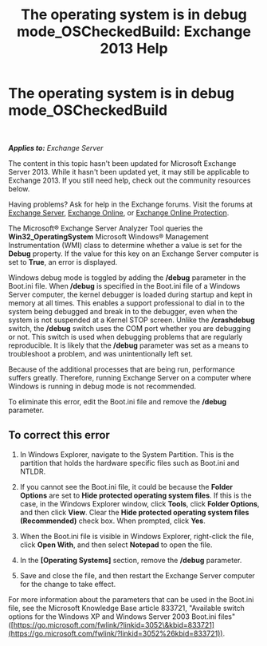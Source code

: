 ﻿---
title: 'The operating system is in debug mode_OSCheckedBuild: Exchange 2013 Help'
TOCTitle: The operating system is in debug mode_OSCheckedBuild
ms:assetid: 93a1380f-1388-494d-8f78-92dfefd069bd
ms:mtpsurl: https://technet.microsoft.com/en-us/library/ms.exch.setupreadiness.oscheckedbuild(v=EXCHG.150)
ms:contentKeyID: 46629035
ms.date: 12/15/2016
mtps_version: v=EXCHG.150
---

# The operating system is in debug mode\_OSCheckedBuild

 

_**Applies to:** Exchange Server_


The content in this topic hasn't been updated for Microsoft Exchange Server 2013. While it hasn't been updated yet, it may still be applicable to Exchange 2013. If you still need help, check out the community resources below.

Having problems? Ask for help in the Exchange forums. Visit the forums at [Exchange Server](https://go.microsoft.com/fwlink/p/?linkid=60612), [Exchange Online](https://go.microsoft.com/fwlink/p/?linkid=267542), or [Exchange Online Protection](https://go.microsoft.com/fwlink/p/?linkid=285351).

The Microsoft® Exchange Server Analyzer Tool queries the **Win32\_OperatingSystem** Microsoft Windows® Management Instrumentation (WMI) class to determine whether a value is set for the **Debug** property. If the value for this key on an Exchange Server computer is set to **True**, an error is displayed.

Windows debug mode is toggled by adding the **/debug** parameter in the Boot.ini file. When **/debug** is specified in the Boot.ini file of a Windows Server computer, the kernel debugger is loaded during startup and kept in memory at all times. This enables a support professional to dial in to the system being debugged and break in to the debugger, even when the system is not suspended at a Kernel STOP screen. Unlike the **/crashdebug** switch, the **/debug** switch uses the COM port whether you are debugging or not. This switch is used when debugging problems that are regularly reproducible. It is likely that the **/debug** parameter was set as a means to troubleshoot a problem, and was unintentionally left set.

Because of the additional processes that are being run, performance suffers greatly. Therefore, running Exchange Server on a computer where Windows is running in debug mode is not recommended.

To eliminate this error, edit the Boot.ini file and remove the **/debug** parameter.

## To correct this error

1.  In Windows Explorer, navigate to the System Partition. This is the partition that holds the hardware specific files such as Boot.ini and NTLDR.

2.  If you cannot see the Boot.ini file, it could be because the **Folder Options** are set to **Hide protected operating system files**. If this is the case, in the Windows Explorer window, click **Tools**, click **Folder Options**, and then click **View**. Clear the **Hide protected operating system files (Recommended)** check box. When prompted, click **Yes**.

3.  When the Boot.ini file is visible in Windows Explorer, right-click the file, click **Open With**, and then select **Notepad** to open the file.

4.  In the **\[Operating Systems\]** section, remove the **/debug** parameter.

5.  Save and close the file, and then restart the Exchange Server computer for the change to take effect.

For more information about the parameters that can be used in the Boot.ini file, see the Microsoft Knowledge Base article 833721, "Available switch options for the Windows XP and Windows Server 2003 Boot.ini files" ([https://go.microsoft.com/fwlink/?linkid=3052\&kbid=833721](https://go.microsoft.com/fwlink/?linkid=3052%26kbid=833721)).

